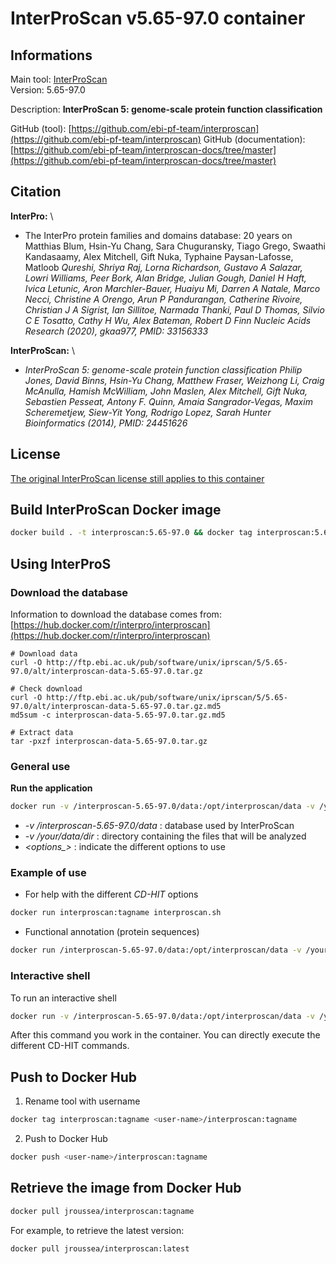 # InterProScan v5.65-97.0 container

## Informations

Main tool: [InterProScan](https://interproscan-docs.readthedocs.io/en/latest/) \
Version: 5.65-97.0

Description: **InterProScan 5: genome-scale protein function classification**

GitHub (tool): [https://github.com/ebi-pf-team/interproscan](https://github.com/ebi-pf-team/interproscan) 
GitHub (documentation): [https://github.com/ebi-pf-team/interproscan-docs/tree/master](https://github.com/ebi-pf-team/interproscan-docs/tree/master)

## Citation

**InterPro:** \
* The InterPro protein families and domains database: 20 years on Matthias Blum, Hsin-Yu Chang, Sara Chuguransky, Tiago Grego, Swaathi Kandasaamy, Alex Mitchell, Gift Nuka, Typhaine Paysan-Lafosse, Matloob *Qureshi, Shriya Raj, Lorna Richardson, Gustavo A Salazar, Lowri Williams, Peer Bork, Alan Bridge, Julian Gough, Daniel H Haft, Ivica Letunic, Aron Marchler-Bauer, Huaiyu Mi, Darren A Natale, Marco Necci, Christine A Orengo, Arun P Pandurangan, Catherine Rivoire, Christian J A Sigrist, Ian Sillitoe, Narmada Thanki, Paul D Thomas, Silvio C E Tosatto, Cathy H Wu, Alex Bateman, Robert D Finn Nucleic Acids Research (2020), gkaa977, PMID: 33156333*

**InterProScan:** \
* *InterProScan 5: genome-scale protein function classification Philip Jones, David Binns, Hsin-Yu Chang, Matthew Fraser, Weizhong Li, Craig McAnulla, Hamish McWilliam, John Maslen, Alex Mitchell, Gift Nuka, Sebastien Pesseat, Antony F. Quinn, Amaia Sangrador-Vegas, Maxim Scheremetjew, Siew-Yit Yong, Rodrigo Lopez, Sarah Hunter Bioinformatics (2014), PMID: 24451626*

## License

[The original InterProScan license still applies to this container](https://github.com/ebi-pf-team/interproscan/blob/master/LICENSE)

## Build InterProScan Docker image 

```bash
docker build . -t interproscan:5.65-97.0 && docker tag interproscan:5.65-97.0 interproscan:latest
```

## Using InterProS

### Download the database

Information to download the database comes from: [https://hub.docker.com/r/interpro/interproscan](https://hub.docker.com/r/interpro/interproscan)
```
# Download data
curl -O http://ftp.ebi.ac.uk/pub/software/unix/iprscan/5/5.65-97.0/alt/interproscan-data-5.65-97.0.tar.gz

# Check download
curl -O http://ftp.ebi.ac.uk/pub/software/unix/iprscan/5/5.65-97.0/alt/interproscan-data-5.65-97.0.tar.gz.md5
md5sum -c interproscan-data-5.65-97.0.tar.gz.md5

# Extract data
tar -pxzf interproscan-data-5.65-97.0.tar.gz
```

### General use

**Run the application**
```bash
docker run -v /interproscan-5.65-97.0/data:/opt/interproscan/data -v /your/data/dir:/data interproscan:tagname interproscan.sh <options>
```
* *-v /interproscan-5.65-97.0/data* : database used by InterProScan
* *-v /your/data/dir* : directory containing the files that will be analyzed 
* *\<options_\>* : indicate the different options to use

### Example of use

* For help with the different *CD-HIT* options
```bash
docker run interproscan:tagname interproscan.sh

```
* Functional annotation (protein sequences)
```bash
docker run /interproscan-5.65-97.0/data:/opt/interproscan/data -v /your/data/dir:/data -i input.fa -b output
```

### Interactive shell

To run an interactive shell
```bash
docker run -v /interproscan-5.65-97.0/data:/opt/interproscan/data -v /your/data/dir:/data interproscan:tagname interproscan.sh
```
After this command you work in the container. You can directly execute the different CD-HIT commands.

## Push to Docker Hub
1. Rename tool with username
```bash
docker tag interproscan:tagname <user-name>/interproscan:tagname
```
2. Push to Docker Hub
```bash
docker push <user-name>/interproscan:tagname
```

## Retrieve the image from Docker Hub

```bash
docker pull jroussea/interproscan:tagname
```
For example, to retrieve the latest version:
```bash
docker pull jroussea/interproscan:latest
```
